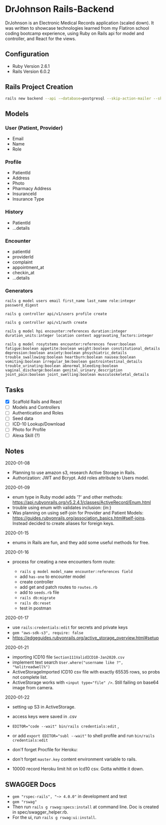 # DrJohnson Rails-Backend

DrJohnson is an Electronic Medical Records application (scaled down). It was written to showcase technologies learned from my Flatiron school coding bootcamp experience, using Ruby on Rails api for model and controller, and React for the views.

## Configuration

- Ruby Version 2.6.1
- Rails Version 6.0.2

## Rails Project Creation

```bash
rails new backend --api -—database=postgresql --skip-action-mailer --skip-action-mailbox
```

## Models

### User (Patient, Provider)

- Email
- Name
- Role

### Profile

- PatientId
- Address
- Photo
- Pharmacy Address
- InsuranceId
- Insurance Type

### History

- PatientId
- …details

### Encounter

- patientId
- providerId
- complaint
- appointment_at
- checkin_at
- …details

### Generators

```
rails g model users email first_name last_name role:integer password_digest

rails g controller api/v1/users profile create

rails g controller api/v1/auth create

rails g model hpi encounter:references duration:integer duration_units:integer location context aggravating_factors:integer

rails g model rosytstems encounter:references fever:boolean fatigue:boolean appetite:boolean weight:boolean constitutional_details depression:boolean anxiety:boolean phsychiatric_details trouble_swallowing:boolean heartburn:boolean nausea:boolean vomiting:boolean irregular_bm:boolean gastrointestinal_details trouble_urinating:boolean abnormal_bleeding:boolean vaginal_discharge:boolean genital_urinary_description joint_pain:boolean joint_swelling:boolean musculoskeletal_details
```

## Tasks

- [x] Scaffold Rails and React
- [ ] Models and Controllers
- [ ] Authentication and Roles
- [ ] Seed data
- [ ] ICD-10 Lookup/Download
- [ ] Photo for Profile
- [ ] Alexa Skill (?)

## Notes

2020-01-08

- Planning to use amazon s3, research Active Storage in Rails.
- Authorization: JWT and Bcrypt. Add roles attribute to Users model.

2020-01-09

- enum type in Ruby model adds '?' and other methods: https://api.rubyonrails.org/v5.2.4.1/classes/ActiveRecord/Enum.html
- trouble using enum with validates inclusion: {in:}
- Was planning on using self-join for Provider and Patient Models: https://guides.rubyonrails.org/association_basics.html#self-joins. Instead decided to create aliases for foreign keys.

2020-01-15

- enums in Rails are fun, and they add some useful methods for free.

2020-01-16

- process for creating a new encounters form route:

  - `rails g model model_name encounter:references field`
  - add `has-one` to encounter model
  - create controller
  - add get and patch routes to `routes.rb`
  - add to `seeds.rb` file
  - `rails db:migrate`
  - `rails db:reset`
  - test in postman

2020-01-17

- use `rails:credentials:edit` for secrets and private keys
- `gem "aws-sdk-s3", require: false`
- https://edgeguides.rubyonrails.org/active_storage_overview.html#setup

2020-01-21

- importing ICD10 file `Section111ValidICD10-Jan2020.csv`
- implement text search `User.where("username like ?", "%olitreadwell%")`
- ActiveStorageImported ICD10 csv file with exactly 65535 rows, so probs not complete list.
- ActiveStorage works with `<input type="file" />`. Still failing on base64 image from camera.

2020-01-22

- setting up S3 in ActiveStorage.
- access keys were saved in .csv
- `EDITOR="code --wait" bin/rails credentials:edit` ,
- or add `export EDITOR="subl --wait"` to shell profile and run `bin/rails credentials:edit`

- don'f forget Procfile for Heroku:
- don't forget `master.key` content environment variable to rails.
- 10000 record Heroku limit hit on Icd10 csv. Gotta whittle it down.

## SWAGGER Docs

- `gem "rspec-rails", "~> 4.0.0"` in development and test
- `gem "rswag"`
- Then run `rails g rswag:specs:install` at command line. Doc is created in spec/swagger_helper.rb.
- For the ui, run `rails g rswag:ui:install`.
